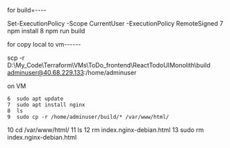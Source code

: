 for build=----

Set-ExecutionPolicy -Scope CurrentUser -ExecutionPolicy RemoteSigned
   7 npm install
   8 npm run build


for copy local to vm------

scp -r D:\My_Code\Terraform\VMs\ToDo_frontend\ReactTodoUIMonolith\build adminuser@40.68.229.133:/home/adminuser







on VM

    6  sudo apt update
    7  sudo apt install nginx
    8  ls
    9  sudo cp -r /home/adminuser/build/* /var/www/html/
   10  cd /var/www/html/
   11  ls
   12  rm index.nginx-debian.html
   13  sudo rm index.nginx-debian.html
